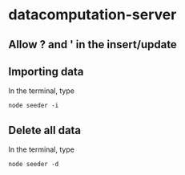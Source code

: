 # datacomputation-server

## Allow ? and ' in the insert/update

## Importing data

In the terminal, type

`node seeder -i`

## Delete all data

In the terminal, type

`node seeder -d`
